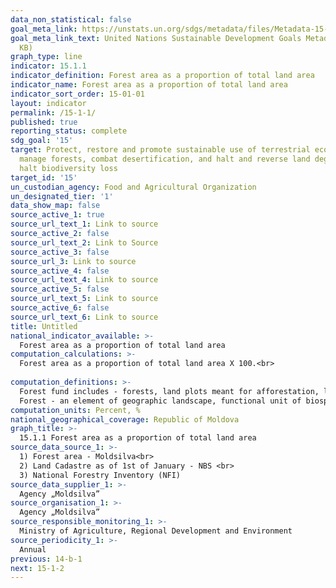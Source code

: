 ```yaml
---
data_non_statistical: false
goal_meta_link: https://unstats.un.org/sdgs/metadata/files/Metadata-15-01-01.pdf
goal_meta_link_text: United Nations Sustainable Development Goals Metadata (PDF 379
  KB)
graph_type: line
indicator: 15.1.1
indicator_definition: Forest area as a proportion of total land area
indicator_name: Forest area as a proportion of total land area
indicator_sort_order: 15-01-01
layout: indicator
permalink: /15-1-1/
published: true
reporting_status: complete
sdg_goal: '15'
target: Protect, restore and promote sustainable use of terrestrial ecosystems, sustainably
  manage forests, combat desertification, and halt and reverse land degradation and
  halt biodiversity loss
target_id: '15'
un_custodian_agency: Food and Agricultural Organization
un_designated_tier: '1'
data_show_map: false
source_active_1: true
source_url_text_1: Link to source
source_active_2: false
source_url_text_2: Link to Source
source_active_3: false
source_url_3: Link to source
source_active_4: false
source_url_text_4: Link to source
source_active_5: false
source_url_text_5: Link to source
source_active_6: false
source_url_text_6: Link to source
title: Untitled
national_indicator_available: >-
  Forest area as a proportion of total land area
computation_calculations: >-
  Forest area as a proportion of total land area X 100.<br> 
  
computation_definitions: >-
  Forest fund includes - forests, land plots meant for afforestation, land plots meant for forest management, as well as unproductive land, included in the forest management sectors or in Land Cadastre as forests and/or forest plantations. The forestry fund covers all the forests, regardless of the ownership type and management form (art. 4 of the Forestry Code, no. 887 of  21.06.1996)<br> 
  Forest - an element of geographic landscape, functional unit of biosphere, composed of forest vegetation community (in which trees and brushes prevail), living layers, animals and microorganisms, which are interdependent in their biological development and have an influence on their habitat. Areas of at least 0.25 ha covered with trees, with the index of tree crown coverage as compared to the general surface of the land (consistence) lower than 30%, and with mature trees that in normal vegetation conditions can get up to minimum heights of 5 m are considered forests.
computation_units: Percent, %
national_geographical_coverage: Republic of Moldova
graph_title: >-
  15.1.1 Forest area as a proportion of total land area
source_data_source_1: >-
  1) Forest area - Moldsilva<br> 
  2) Land Cadastre as of 1st of January - NBS <br> 
  3) National Forestry Inventory (NFI)
source_data_supplier_1: >-
  Agency „Moldsilva”
source_organisation_1: >-
  Agency „Moldsilva”
source_responsible_monitoring_1: >-
  Ministry of Agriculture, Regional Development and Environment
source_periodicity_1: >-
  Annual
previous: 14-b-1
next: 15-1-2
---
```

